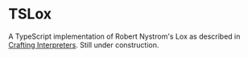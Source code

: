 # TSLox

A TypeScript implementation of Robert Nystrom's Lox as described in [Crafting Interpreters](https://craftinginterpreters.com/). Still under construction.
